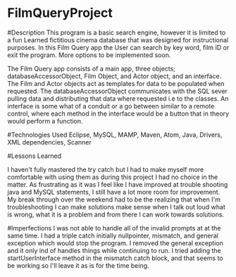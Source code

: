 # FilmQueryProject

#Description
This program is a basic search engine, however it is limited to a fun Learned
fictitious cinema database that was designed for instructional purposes.
In this Film Query app the User can search by key word, film ID or exit the program. More options to be implemented soon.

The Film Query app consists of a main app, three objects; databaseAccessorObject,
Film Object, and Actor object, and an interface. The Film and Actor objects
act as templates for data to be populated when requested. The databaseAccessorObject
communicates with the SQL sever pulling data and distributing that data where requested i.e to the classes. An interface is some what of a conduit or a go between similar to a remote control, where each method in the interface would be a button that in theory would perform a function.



#Technologies Used
Eclipse,
MySQL,
MAMP,
Maven,
Atom,
Java,
Drivers,
XML dependencies,
Scanner

#Lessons Learned

I haven't fully mastered the try catch but I had to make myself more comfortable with using them as during this project I had no choice in the matter. As frustrating as it
was I feel like I have improved at trouble shooting java and MySQL statements, I still have a lot more room for improvement. My break through over the weekend had to be the realizing that when I'm troubleshooting I can make solutions make sense when I talk out loud what is wrong, what it is a problem and from there I can work towards solutions.

#Imperfections
I was not able to handle all of the invalid prompts at at the same time. I had
a triple catch initially nullpointer, mismatch, and general exception which would
stop the program. I removed the general exception and it only ind of handles things
while continuing to run. I tried adding the startUserInterface method in the mismatch catch block, and that seems to be working so I'll leave it as is for the time being.
